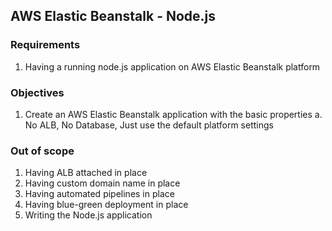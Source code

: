 ## AWS Elastic Beanstalk - Node.js

### Requirements
 
1. Having a running node.js application on AWS Elastic Beanstalk platform
 
### Objectives

1. Create an AWS Elastic Beanstalk application with the basic properties
a. No ALB, No Database, Just use the default platform settings

### Out of scope

1. Having ALB attached in place
2. Having custom domain name in place
3. Having automated pipelines in place
4. Having blue-green deployment in place
5. Writing the Node.js application
